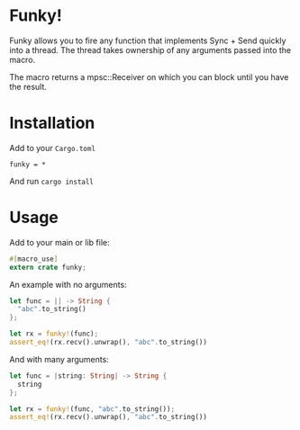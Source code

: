 # Funky!

Funky allows you to fire any function that implements Sync + Send quickly into a
thread. The thread takes ownership of any arguments passed into the macro.

The macro returns a mpsc::Receiver on which you can block until you have the result.

# Installation

Add to your `Cargo.toml`

```
funky = *
```

And run `cargo install`

# Usage

Add to your main or lib file:

```rust
#[macro_use]
extern crate funky;
```

An example with no arguments:

```rust
let func = || -> String {
  "abc".to_string()
};

let rx = funky!(func);
assert_eq!(rx.recv().unwrap(), "abc".to_string())
```

And with many arguments:

```rust
let func = |string: String| -> String {
  string
};

let rx = funky!(func, "abc".to_string());
assert_eq!(rx.recv().unwrap(), "abc".to_string())
```
